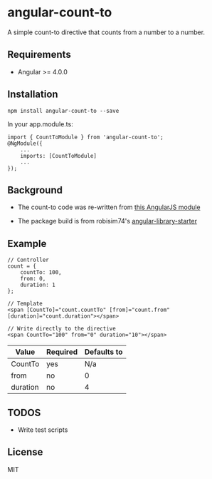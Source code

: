 # angular-count-to

A simple count-to directive that counts from a number to a number.

## Requirements

- Angular >= 4.0.0

## Installation

`npm install angular-count-to --save`

In your app.module.ts:

```
import { CountToModule } from 'angular-count-to';
@NgModule({
    ...
    imports: [CountToModule]
    ...
});
```

## Background

- The count-to code was re-written from [this AngularJS module](https://github.com/sparkalow/angular-count-to)

- The package build is from robisim74's [angular-library-starter](https://github.com/robisim74/angular-library-starter)

## Example

```
// Controller
count = {
    countTo: 100,
    from: 0,
    duration: 1
};

// Template
<span [CountTo]="count.countTo" [from]="count.from" [duration]="count.duration"></span>

// Write directly to the directive
<span CountTo="100" from="0" duration="10"></span>
```

| Value | Required | Defaults to
| ------ | ----------- | ---------- |
| CountTo | yes | N/a |
| from | no | 0 |
| duration | no | 4|

## TODOS

- Write test scripts

## License

MIT
